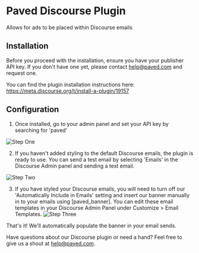 # Paved Discourse Plugin
Allows for ads to be placed within Discourse emails

## Installation 

Before you proceed with the installation, ensure you have your publisher API key. If you don't have one yet, please contact help@paved.com and request one.

You can find the plugin installation instructions here: https://meta.discourse.org/t/install-a-plugin/19157

## Configuration 

1. Once installed, go to your admin panel and set your API key by searching for 'paved'

![Step One](https://downloads.intercomcdn.com/i/o/75159367/fca52ff6fa31d88e3be18182/Screen+Shot+2018-09-06+at+8.00.17+AM.png)

2. If you haven't added styling to the default Discourse emails, the plugin is ready to use. You can send a test email by selecting 'Emails' in the Discourse Admin panel and sending a test email.

![Step Two](https://downloads.intercomcdn.com/i/o/75160382/941afd236c4f517315a05e58/Admin_-_Discourse.png)

3. If you have styled your Discourse emails, you will need to turn off our 'Automatically Include in Emails' setting and insert our banner manually in to your emails using [paved_banner]. You can edit these email templates in your Discourse Admin Panel under Customize > Email Templates.
![Step Three](https://downloads.intercomcdn.com/i/o/76724662/73ffec491a84e9c96d40d5de/Screen+Shot+2018-09-17+at+3.03.57+PM.png)

That's it! We'll automatically populate the banner in your email sends.

Have questions about our Discourse plugin or need a hand? Feel free to give us a shout at help@paved.com. 
